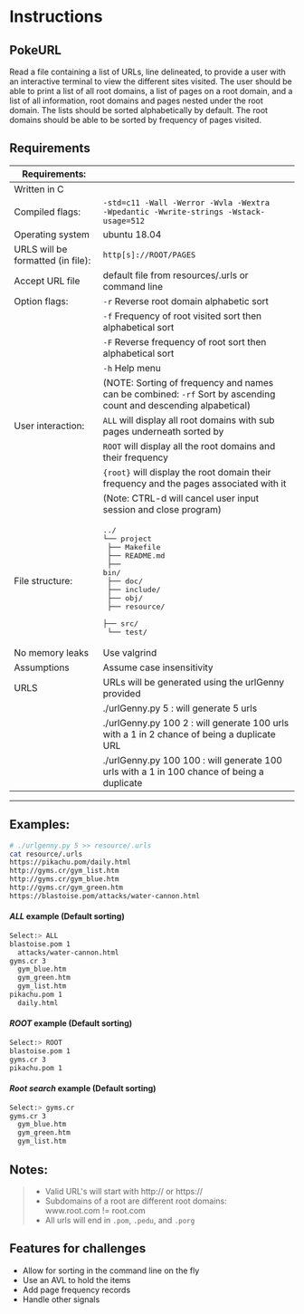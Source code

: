 # Instructions

## PokeURL
Read a file containing a list of URLs, line delineated, to provide a user with an interactive
terminal to view the different sites visited. The user should be able to print a list of all 
root domains, a list of pages on a root domain, and a list of all information, root domains 
and pages nested under the root domain. The lists should be sorted alphabetically by default.
The root domains should be able to be sorted by frequency of pages visited.

## Requirements
Requirements: | |
------------ | -------------
Written in C |
Compiled flags: | `-std=c11 -Wall -Werror -Wvla -Wextra`<br>`-Wpedantic -Wwrite-strings -Wstack-usage=512`
Operating system | ubuntu 18.04
URLS will be formatted (in file): | `http[s]://ROOT/PAGES`
Accept URL file | default file from resources/.urls or command line
Option flags:  | `-r` Reverse root domain alphabetic sort 
|              | `-f` Frequency of root visited sort then alphabetical sort
|              | `-F` Reverse frequency of root sort then alphabetical sort
|              | `-h` Help menu
|              | (NOTE: Sorting of frequency and names can be combined: `-rf` Sort by ascending count and descending alpabetical)
User interaction: | `ALL` will display all root domains with sub pages underneath sorted by
|                 | `ROOT` will display all the root domains and their frequency
|                 | `{root}` will display the root domain their frequency and the pages associated with it
|                 |(Note: CTRL-d will cancel user input session and close program)
File structure: | <pre>../<br>└── project<br>  ├── Makefile<br>  ├── README.md<br>  ├── bin/<br>  ├── doc/<br>  ├── include/<br>  ├── obj/<br>  ├── resource/<br>  ├── src/<br>  └── test/</pre>
No memory leaks | Use valgrind
Assumptions | Assume case insensitivity |
URLS | URLs will be generated using the urlGenny provided |
|    | ./urlGenny.py 5 : will generate 5 urls |
|    | ./urlGenny.py 100 2 : will generate 100 urls with a 1 in 2 chance of being a duplicate URL |
|    | ./urlGenny.py 100 100 : will generate 100 urls with a 1 in 100 chance of being a duplicate |

------------

## Examples:
```bash
# ./urlgenny.py 5 >> resource/.urls
cat resource/.urls
https://pikachu.pom/daily.html
http://gyms.cr/gym_list.htm
http://gyms.cr/gym_blue.htm
http://gyms.cr/gym_green.htm
https://blastoise.pom/attacks/water-cannon.html
```

#### *ALL* example (Default sorting)
```bash
Select:> ALL
blastoise.pom 1
  attacks/water-cannon.html
gyms.cr 3
  gym_blue.htm
  gym_green.htm
  gym_list.htm
pikachu.pom 1
  daily.html
```

#### *ROOT* example (Default sorting)
```bash
Select:> ROOT
blastoise.pom 1
gyms.cr 3
pikachu.pom 1
```

#### *Root search* example (Default sorting)
```bash
Select:> gyms.cr
gyms.cr 3
  gym_blue.htm
  gym_green.htm
  gym_list.htm
```

## Notes:
> - Valid URL's will start with http:// or https://
> - Subdomains of a root are different root domains:
>    <div>ww<span>w.</span>root.com != root.com</div>
> - All urls will end in `.pom`, `.pedu`, and `.porg`

## Features for challenges
- Allow for sorting in the command line on the fly
- Use an AVL to hold the items
- Add page frequency records
- Handle other signals
